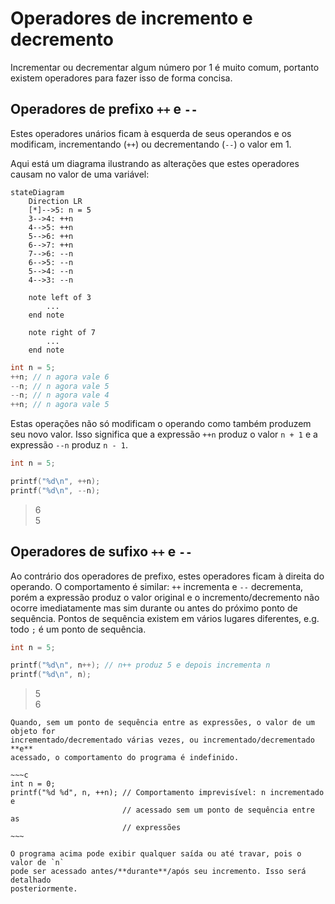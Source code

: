 # Operadores de incremento e decremento

Incrementar ou decrementar algum número por 1 é muito comum, portanto existem
operadores para fazer isso de forma concisa.

## Operadores de prefixo `++` e `--`

Estes operadores unários ficam à esquerda de seus operandos e os modificam,
incrementando (`++`) ou decrementando (`--`) o valor em 1.

Aqui está um diagrama ilustrando as alterações que estes operadores causam no
valor de uma variável:

```mermaid
stateDiagram
    Direction LR
    [*]-->5: n = 5
    3-->4: ++n
    4-->5: ++n
    5-->6: ++n
    6-->7: ++n
    7-->6: --n
    6-->5: --n
    5-->4: --n
    4-->3: --n

    note left of 3
        ...
    end note

    note right of 7
        ...
    end note
```

```c
int n = 5;
++n; // n agora vale 6
--n; // n agora vale 5
--n; // n agora vale 4
++n; // n agora vale 5
```

Estas operações não só modificam o operando como também produzem seu novo valor.
Isso significa que a expressão `++n` produz o valor `n + 1` e a expressão `--n`
produz `n - 1`.

```c
int n = 5;

printf("%d\n", ++n);
printf("%d\n", --n);
```

> 6  
> 5

## Operadores de sufixo `++` e `--`

Ao contrário dos operadores de prefixo, estes operadores ficam à direita do
operando. O comportamento é similar: `++` incrementa e `--` decrementa, porém a
expressão produz o valor original e o incremento/decremento não ocorre
imediatamente mas sim durante ou antes do próximo ponto de sequência. Pontos de
sequência existem em vários lugares diferentes, e.g. todo `;` é um ponto de
sequência.

```c
int n = 5;

printf("%d\n", n++); // n++ produz 5 e depois incrementa n
printf("%d\n", n);
```

> 5  
> 6

```admonish danger "Operações não sequenciadas"
Quando, sem um ponto de sequência entre as expressões, o valor de um objeto for
incrementado/decrementado várias vezes, ou incrementado/decrementado **e**
acessado, o comportamento do programa é indefinido.

~~~c
int n = 0;
printf("%d %d", n, ++n); // Comportamento imprevisível: n incrementado e
                         // acessado sem um ponto de sequência entre as
                         // expressões
~~~

O programa acima pode exibir qualquer saída ou até travar, pois o valor de `n`
pode ser acessado antes/**durante**/após seu incremento. Isso será detalhado
posteriormente.
```
